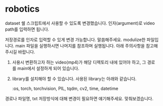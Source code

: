 # robotics
dataset
쉘 스크립트에서 사용할 수 있도록 변경했습니다. 인자(argument)로 video path를 입력하면 됩니다.

저장경로를 인자로 입력할 수 있게 변경 가능합니다. 말씀해주세요.
modulize한 파일입니다. main 파일을 실행하시면 나머지를 참조하며 실행됩니다. 아래 주의사항을 참고해주시길 바랍니다.

1. 사용시 변환하고자 하는 video(mp4)가 해당 디렉토리 내에 있어야 하고, 그 경로를 main에서 설정하게 되어 있습니다.
2. library를 설치해야 할 수 있습니다. 사용된 library는 아래와 같습니다.
    
    :os, torch, torchvision, PIL, tqdm, cv2, time, datetime
    

경로나 파일명, txt 저장방식에 대해 변경이 필요하면 얘기해주세요. 맞춰보겠습니다.
